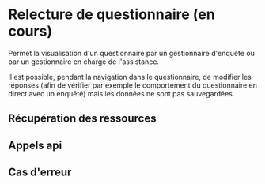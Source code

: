 # Relecture de questionnaire (en cours)

Permet la visualisation d'un questionnaire par un gestionnaire d'enquête ou par un gestionnaire en charge de l'assistance.

Il est possible, pendant la navigation dans le questionnaire, de modifier les réponses (afin de vérifier par exemple le comportement du questionnaire en direct avec un enquêté) mais les données ne sont pas sauvegardées.


## Récupération des ressources
## Appels api
## Cas d'erreur
 
